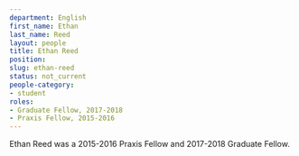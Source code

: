```yaml
---
department: English
first_name: Ethan
last_name: Reed
layout: people
title: Ethan Reed
position:
slug: ethan-reed
status: not_current
people-category:
- student
roles:
- Graduate Fellow, 2017-2018
- Praxis Fellow, 2015-2016
---
```

Ethan Reed was a 2015-2016 Praxis Fellow and 2017-2018 Graduate Fellow.